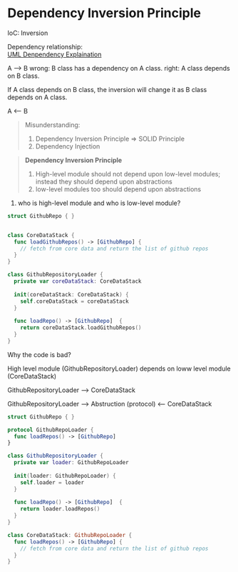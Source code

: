 # Dependency Inversion Principle

IoC: Inversion



















Dependency relationship:  
[UML Denpendency Explaination](https://www.uml-diagrams.org/dependency.html)

A --> B
wrong: B class has a dependency on A class.
right: A class depends on B class.

If A class depends on B class, the inversion will change it as B class depends on A class. 

A <-- B

> Misunderstanding: 
> 1. Dependency Inversion Principle => SOLID Principle
> 2. Dependency Injection 


> **Dependency Inversion Principle**
>
>1. High-level module should not depend upon low-level modules; instead they should depend upon abstractions
>2. low-level modules too should depend upon abstractions


1. who is high-level module and who is low-level module? 

```swift
struct GithubRepo { }


class CoreDataStack {  
  func loadGithubRepos() -> [GithubRepo] {
    // fetch from core data and return the list of github repos
  }
}

class GithubRepositoryLoader { 
  private var coreDataStack: CoreDataStack
  
  init(coreDataStack: CoreDataStack) {
    self.coreDataStack = coreDataStack
  }
  
  func loadRepo() -> [GithubRepo]  {
    return coreDataStack.loadGithubRepos()
  }
}
```

Why the code is bad? 

High level module (GithubRepositoryLoader) depends on loww level module (CoreDataStack)

GithubRepositoryLoader -->  CoreDataStack

GithubRepositoryLoader -->  Abstruction (protocol) <-- CoreDataStack

```swift
struct GithubRepo { }

protocol GithubRepoLoader {
  func loadRepos() -> [GithubRepo]
}

class GithubRepositoryLoader {
  private var loader: GithubRepoLoader
  
  init(loader: GithubRepoLoader) {
    self.loader = loader
  }
  
  func loadRepo() -> [GithubRepo]  {
    return loader.loadRepos()
  }
}
```

```swift
class CoreDataStack: GithubRepoLoader {
  func loadRepos() -> [GithubRepo] {
    // fetch from core data and return the list of github repos
  }
}
```